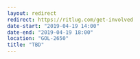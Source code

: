 ```yaml
---
layout: redirect
redirect: https://ritlug.com/get-involved
date-start: "2019-04-19 14:00"
date-end: "2019-04-19 18:00"
location: "GOL-2650"
title: "TBD"
---
```

